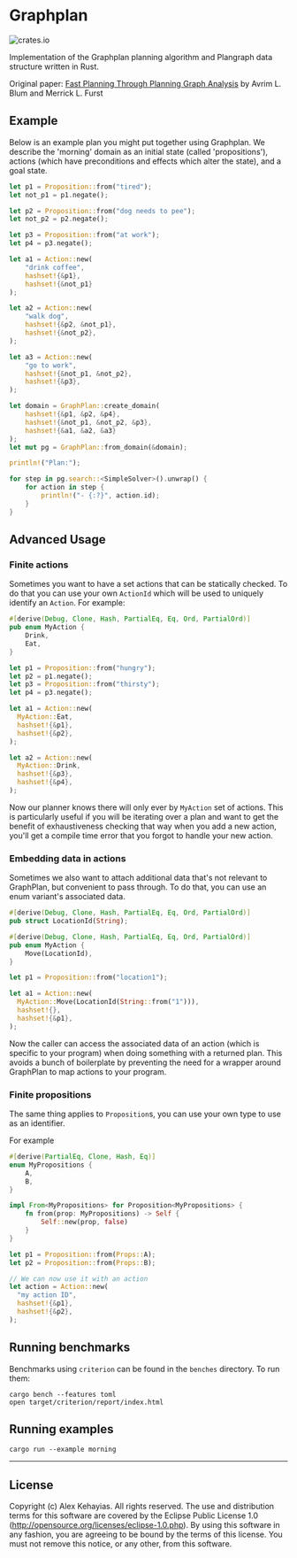 # Graphplan

![crates.io](https://img.shields.io/crates/v/graphplan.svg)

Implementation of the Graphplan planning algorithm and Plangraph data structure written in Rust.

Original paper: [Fast Planning Through Planning Graph Analysis](https://www.cs.cmu.edu/~avrim/Papers/graphplan.pdf) by Avrim L. Blum and Merrick L. Furst

## Example

Below is an example plan you might put together using Graphplan. We describe the 'morning' domain as an initial state (called 'propositions'), actions (which have preconditions and effects which alter the state), and a goal state.

```rust
let p1 = Proposition::from("tired");
let not_p1 = p1.negate();

let p2 = Proposition::from("dog needs to pee");
let not_p2 = p2.negate();

let p3 = Proposition::from("at work");
let p4 = p3.negate();

let a1 = Action::new(
    "drink coffee",
    hashset!{&p1},
    hashset!{&not_p1}
);

let a2 = Action::new(
    "walk dog",
    hashset!{&p2, &not_p1},
    hashset!{&not_p2},
);

let a3 = Action::new(
    "go to work",
    hashset!{&not_p1, &not_p2},
    hashset!{&p3},
);

let domain = GraphPlan::create_domain(
    hashset!{&p1, &p2, &p4},
    hashset!{&not_p1, &not_p2, &p3},
    hashset!{&a1, &a2, &a3}
);
let mut pg = GraphPlan::from_domain(&domain);

println!("Plan:");

for step in pg.search::<SimpleSolver>().unwrap() {
    for action in step {
        println!("- {:?}", action.id);
    }
}
```

## Advanced Usage

### Finite actions

Sometimes you want to have a set actions that can be statically checked. To do that you can use your own `ActionId` which will be used to uniquely identify an `Action`. For example:

```rust
#[derive(Debug, Clone, Hash, PartialEq, Eq, Ord, PartialOrd)]
pub enum MyAction {
    Drink,
    Eat,
}

let p1 = Proposition::from("hungry");
let p2 = p1.negate();
let p3 = Proposition::from("thirsty");
let p4 = p3.negate();

let a1 = Action::new(
  MyAction::Eat,
  hashset!{&p1},
  hashset!{&p2},
);

let a2 = Action::new(
  MyAction::Drink,
  hashset!{&p3},
  hashset!{&p4},
);
```

Now our planner knows there will only ever by `MyAction` set of actions. This is particularly useful if you will be iterating over a plan and want to get the benefit of exhaustiveness checking that way when you add a new action, you'll get a compile time error that you forgot to handle your new action.

### Embedding data in actions

Sometimes we also want to attach additional data that's not relevant to GraphPlan, but convenient to pass through. To do that, you can use an enum variant's associated data.

```rust
#[derive(Debug, Clone, Hash, PartialEq, Eq, Ord, PartialOrd)]
pub struct LocationId(String);

#[derive(Debug, Clone, Hash, PartialEq, Eq, Ord, PartialOrd)]
pub enum MyAction {
    Move(LocationId),
}

let p1 = Proposition::from("location1");

let a1 = Action::new(
  MyAction::Move(LocationId(String::from("1"))),
  hashset!{},
  hashset!{&p1},
);

```

Now the caller can access the associated data of an action (which is specific to your program) when doing something with a returned plan. This avoids a bunch of boilerplate by preventing the need for a wrapper around GraphPlan to map actions to your program.

### Finite propositions

The same thing applies to `Proposition`s, you can use your own type to use as an identifier.

For example
```rust
#[derive(PartialEq, Clone, Hash, Eq)]
enum MyPropositions {
    A,
    B,
}

impl From<MyPropositions> for Proposition<MyPropositions> {
    fn from(prop: MyPropositions) -> Self {
        Self::new(prop, false)
    }
}

let p1 = Proposition::from(Props::A);
let p2 = Proposition::from(Props::B);

// We can now use it with an action
let action = Action::new(
  "my action ID",
  hashset!{&p1},
  hashset!{&p2},
);

```

## Running benchmarks

Benchmarks using `criterion` can be found in the `benches` directory. To run them:

```
cargo bench --features toml
open target/criterion/report/index.html
```

## Running examples

```
cargo run --example morning
```

-------------------

## License

Copyright (c) Alex Kehayias. All rights reserved. The use and
distribution terms for this software are covered by the Eclipse Public
License 1.0 (http://opensource.org/licenses/eclipse-1.0.php). By using
this software in any fashion, you are agreeing to be bound by the
terms of this license. You must not remove this notice, or any other,
from this software.
